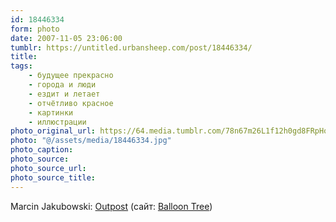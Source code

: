 ```yaml
---
id: 18446334
form: photo
date: 2007-11-05 23:06:00
tumblr: https://untitled.urbansheep.com/post/18446334/
title:
tags:
    - будущее прекрасно
    - города и люди
    - ездит и летает
    - отчётливо красное
    - картинки
    - иллюстрации
photo_original_url: https://64.media.tumblr.com/78n67m26L1f12h0gd8FRpHo5o1_r1_1280.jpg
photo: "@/assets/media/18446334.jpg"
photo_caption:
photo_source:
photo_source_url:
photo_source_title:
---
```


<p>Marcin Jakubowski: <a href="http://forums.cgsociety.org/showthread.php?f=137&amp;t=528882">Outpost</a> (сайт: <a href="http://www.balloontree.com/">Balloon Tree</a>)</p>
